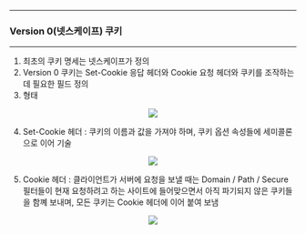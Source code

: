 -----
### Version 0(넷스케이프) 쿠키
-----
1. 최초의 쿠키 명세는 넷스케이프가 정의
2. Version 0 쿠키는 Set-Cookie 응답 헤더와 Cookie 요청 헤더와 쿠키를 조작하는데 필요한 필드 정의
3. 형태
<div align="center">
<img src="https://github.com/user-attachments/assets/f0819592-a157-4748-8cc2-4e654a847f7d">
</div>

4. Set-Cookie 헤더 : 쿠키의 이름과 값을 가져야 하며, 쿠키 옵션 속성들에 세미콜론으로 이어 기술
<div align="center">
<img src="https://github.com/user-attachments/assets/64834521-59ef-4820-ad4d-7799548b2d61">
</div>

5. Cookie 헤더 : 클라이언트가 서버에 요청을 보낼 때는 Domain / Path / Secure 필터들이 현재 요청하려고 하는 사이트에 들어맞으면서 아직 파기되지 않은 쿠키들을 함꼐 보내며, 모든 쿠키는 Cookie 헤더에 이어 붙여 보냄
<div align="center">
<img src="https://github.com/user-attachments/assets/8aaf163b-c7d6-40d9-a2c3-d6ccdbd9fd3b">
</div>
